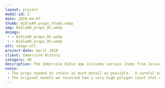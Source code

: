 ```yaml
---
layout: project
modal-id: 2
date: 2020-04-07
thumb: BibleAR_props_thumb.webp
img: BibleAR_props_01.webp
doimgs:
 - - BibleAR_props_02.webp
 - - BibleAR_props_03.webp
alt: image-alt
project-date: April 2020
client: Immersive History
category: AR
description: The Immersive Bible app includes various items from Jerusalem that can be viewed in AR.  I was responsible for optimizing the geometry of each object and creating textures for them.
notes:
 - The props needed to retain as much detail as possible.  A careful balance needed to be struck between real geometry and textures to make sure the models would load on the average mobile device in a reasonable amount of time.
 - The original models we received had a very high polygon count that needed to be reduced and unwrapped for texturing.
---
```

